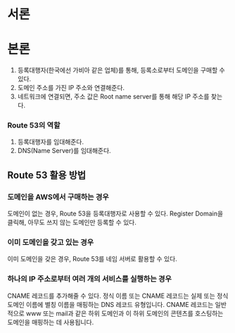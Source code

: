# 서론

# 본론

1. 등록대행자(한국에선 가비아 같은 업체)를 통해, 등록소로부터 도메인을 구매할 수 있다.
2. 도메인 주소를 가진 IP 주소와 연결해준다.
3. 네트워크에 연결되면, 주소 값은 Root name server를 통해 해당 IP 주소를 찾는다.

### Route 53의 역할

1. 등록대행자를 임대해준다.
2. DNS(Name Server)를 임대해준다.

## Route 53 활용 방법

### 도메인을 AWS에서 구매하는 경우

도메인이 없는 경우, Route 53을 등록대행자로 사용할 수 있다. Register Domain을 클릭해, 아무도 쓰지 않는 도메인만 등록할 수 있다.

### 이미 도메인을 갖고 있는 경우

이미 도메인을 갖은 경우, Route 53를 네임 서버로 활용할 수 있다.

### 하나의 IP 주소로부터 여러 개의 서비스를 실행하는 경우

CNAME 레코드를 추가해줄 수 있다.
정식 이름 또는 CNAME 레코드는 실제 또는 정식 도메인 이름에 별칭 이름을 매핑하는 DNS 레코드 유형입니다.
CNAME 레코드는 일반적으로 www 또는 mail과 같은 하위 도메인과 이 하위 도메인의 콘텐츠를 호스팅하는 도메인을 매핑하는 데 사용됩니다.
